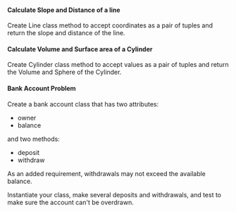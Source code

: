 #### Calculate Slope and Distance of a line

Create Line class method to accept coordinates as a pair of tuples and return the slope and distance of the line.

#### Calculate Volume and Surface area of a Cylinder

Create Cylinder class method to accept values as a pair of tuples and return the Volume and Sphere of the Cylinder.

#### Bank Account Problem

Create a bank account class that has two attributes:

* owner
* balance

and two methods:

* deposit
* withdraw

As an added requirement, withdrawals may not exceed the available balance.

Instantiate your class, make several deposits and withdrawals, and test to make sure the account can't be overdrawn.
